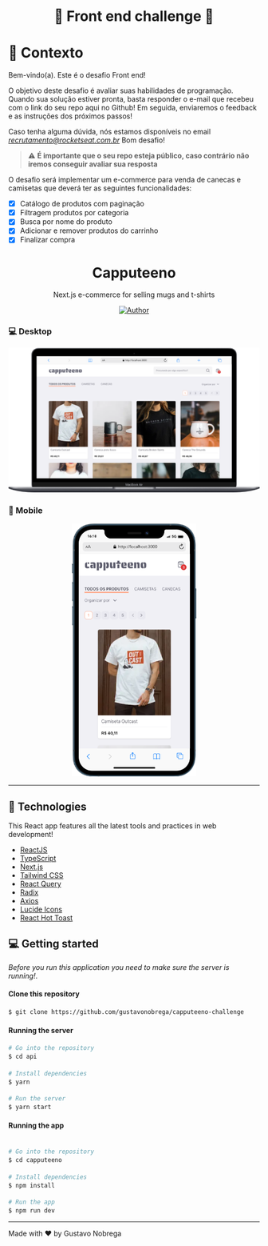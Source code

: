  <h1 align="center">🚀 Front end challenge 🚀</p>


# 🧠 Contexto

Bem-vindo(a). Este é o desafio Front end!

O objetivo deste desafio é avaliar suas habilidades de programação.
Quando sua solução estiver pronta, basta responder o e-mail que recebeu com o link do seu repo aqui no Github!
Em seguida, enviaremos o feedback e as instruções dos próximos passos!

Caso tenha alguma dúvida, nós estamos disponíveis no email *recrutamento@rocketseat.com.br*
Bom desafio!

> ⚠️ **É importante que o seu repo esteja público, caso contrário não iremos conseguir avaliar sua resposta**

O desafio será implementar um e-commerce para venda de canecas e camisetas que deverá ter as seguintes funcionalidades:
- [x] Catálogo de produtos com paginação
- [x] Filtragem produtos por categoria
- [x] Busca por nome do produto
- [x] Adicionar e remover produtos do carrinho
- [x] Finalizar compra

#

<h1 align="center">
    Capputeeno
</h1>

<p align="center">Next.js e-commerce for selling mugs and t-shirts</p>

<p align="center">
    <a href="https://github.com/gustavonobrega">
    <img src="https://img.shields.io/badge/author-gustavonobrega-orange" alt="Author">
  </a>
</p>

### 💻 Desktop
<p align="center">
  <img src="capputeeno/public/desktop.png">
</p>

### 📱 Mobile
<p align="center">
  <img src="capputeeno/public/mobile.png" width="250">
</p>

<hr />

## 🚀 Technologies

This React app features all the latest tools and practices in web development!

- [ReactJS](https://reactjs.org/)
- [TypeScript](https://www.typescriptlang.org/)
- [Next.js](https://nextjs.org/)
- [Tailwind CSS](https://www.tailwindcss.com)
- [React Query](https://tanstack.com/query/latest/)
- [Radix](https://radix-ui.com/)
- [Axios](https://axios-http.com/)
- [Lucide Icons](https://lucide.dev/icons/)
- [React Hot Toast](https://react-hot-toast.com/)



## 💻  Getting started

_Before you run this application you need to make sure the server is running!_.



#### Clone this repository
```bash
$ git clone https://github.com/gustavonobrega/capputeeno-challenge
```

#### Running the server
```bash
# Go into the repository
$ cd api

# Install dependencies
$ yarn

# Run the server
$ yarn start
```
#### Running the app

```bash

# Go into the repository
$ cd capputeeno

# Install dependencies
$ npm install

# Run the app
$ npm run dev
```
---

Made with ♥ by Gustavo Nobrega

